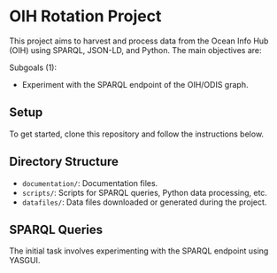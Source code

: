 # OIH Rotation Project

This project aims to harvest and process data from the Ocean Info Hub (OIH) using SPARQL, JSON-LD, and Python. The main objectives are:

Subgoals (1):
- Experiment with the SPARQL endpoint of the OIH/ODIS graph.


## Setup

To get started, clone this repository and follow the instructions below.

## Directory Structure

- `documentation/`: Documentation files.
- `scripts/`: Scripts for SPARQL queries, Python data processing, etc.
- `datafiles/`: Data files downloaded or generated during the project.

## SPARQL Queries

The initial task involves experimenting with the SPARQL endpoint using YASGUI.
